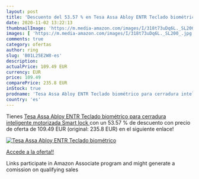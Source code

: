 ```yaml
---
layout: post
title: 'Descuento del 53.57 % en Tesa Assa Abloy ENTR Teclado biométrico '
date: 2020-11-02 13:22:13
thumbnailImage: 'https://m.media-amazon.com/images/I/318t73uDq6L._SL200_.jpg'
images: [ 'https://m.media-amazon.com/images/I/318t73uDq6L._SL200_.jpg' ]
comments: true
category: ofertas
author: ring
slug: 'B01L25E2W8-es'
description:
actualPrice: 109.49 EUR
currency: EUR
price: 109.49
comparePrice: 235.8 EUR
inStock: true
prodname: 'Tesa Assa Abloy ENTR Teclado biométrico para cerradura inteligente motorizada  Smart lock '
country: 'es'
---
```


Tienes [Tesa Assa Abloy ENTR Teclado biométrico para cerradura inteligente motorizada  Smart lock ](https://www.amazon.es/dp/B01L25E2W8/?tag=tolees-21) con un 53.57 % de descuento con precio de oferta de 109.49 EUR (original: 235.8 EUR) en el siguiente enlace!

[![Tesa Assa Abloy ENTR Teclado biométrico ](https://m.media-amazon.com/images/I/318t73uDq6L._SL200_.jpg)](https://www.amazon.es/dp/B01L25E2W8/?tag=tolees-21)

[Accede a la oferta!!](https://www.amazon.es/dp/B01L25E2W8/?tag=tolees-21)

Links participate in Amazon Associate program and might generate a comission on qualifying sales


